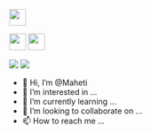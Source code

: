 <img src="https://raw.githubusercontent.com/MartinHeinz/MartinHeinz/master/wave.gif" width="30px">

<a href="https://twitter.com/Meztli___" rel="nofollow"><img height="30" src="https://github.com/WaylonWalker/WaylonWalker/raw/main/icon/twitter.png?raw=true" style="max-width:100%;"></a>
<a href="https://www.instagram.com/meztli_mizzle/" rel="nofollow"><img height="30" src="https://github.com/WaylonWalker/WaylonWalker/raw/main/icon/instagram.jpg?raw=true" style="max-width:100%;"></a>

![](https://img.shields.io/badge/<WORD_ON_LEFT>-<WORD_ON_RIGHT>-informational?style=flat&logo=<LOGO_NAME>&logoColor=white&color=2bbc8a)
![](https://img.shields.io/badge/<WORD_ON_LEFT>-<WORD_ON_RIGHT>-informational?style=flat&logo=data:image/svg%2bxml;base64,<BASE64_DATA>)



- 👋 Hi, I’m @Maheti
- 👀 I’m interested in ...
- 🌱 I’m currently learning ...
- 💞️ I’m looking to collaborate on ...
- 📫 How to reach me ...

